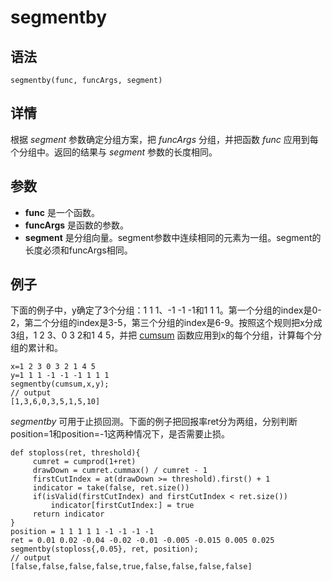# segmentby

## 语法

`segmentby(func, funcArgs, segment)`

## 详情

根据 *segment* 参数确定分组方案，把 *funcArgs* 分组，并把函数 *func*
应用到每个分组中。返回的结果与 *segment* 参数的长度相同。

## 参数

* **func** 是一个函数。
* **funcArgs** 是函数的参数。
* **segment** 是分组向量。segment参数中连续相同的元素为一组。segment的长度必须和funcArgs相同。

## 例子

下面的例子中，y确定了3个分组：1 1 1、-1 -1 -1和1 1
1。第一个分组的index是0-2，第二个分组的index是3-5，第三个分组的index是6-9。按照这个规则把x分成3组，1 2 3、0 3 2和1 4 5，并把
[cumsum](../c/cumsum.html) 函数应用到x的每个分组，计算每个分组的累计和。

```
x=1 2 3 0 3 2 1 4 5
y=1 1 1 -1 -1 -1 1 1 1
segmentby(cumsum,x,y);
// output
[1,3,6,0,3,5,1,5,10]
```

*segmentby*
可用于止损回测。下面的例子把回报率ret分为两组，分别判断position=1和position=-1这两种情况下，是否需要止损。

```
def stoploss(ret, threshold){
     cumret = cumprod(1+ret)
     drawDown = cumret.cummax() / cumret - 1
     firstCutIndex = at(drawDown >= threshold).first() + 1
     indicator = take(false, ret.size())
     if(isValid(firstCutIndex) and firstCutIndex < ret.size())
         indicator[firstCutIndex:] = true
     return indicator
}
position = 1 1 1 1 1 -1 -1 -1 -1
ret = 0.01 0.02 -0.04 -0.02 -0.01 -0.005 -0.015 0.005 0.025
segmentby(stoploss{,0.05}, ret, position);
// output
[false,false,false,false,true,false,false,false,false]
```

